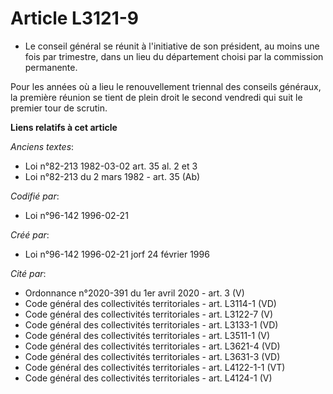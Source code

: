 # Article L3121-9

- Le conseil général se réunit à l'initiative de son président, au moins une fois par trimestre, dans un lieu du département
choisi par la commission permanente.

Pour les années où a lieu le renouvellement triennal des conseils généraux, la première réunion se tient de plein droit le
second vendredi qui suit le premier tour de scrutin.

**Liens relatifs à cet article**

_Anciens textes_:

  - Loi n°82-213 1982-03-02 art. 35 al. 2 et 3
  - Loi n°82-213 du 2 mars 1982 - art. 35 (Ab)

_Codifié par_:

  - Loi n°96-142 1996-02-21

_Créé par_:

  - Loi n°96-142 1996-02-21 jorf 24 février 1996

_Cité par_:

  - Ordonnance n°2020-391 du 1er avril 2020 - art. 3 (V)
  - Code général des collectivités territoriales - art. L3114-1 (VD)
  - Code général des collectivités territoriales - art. L3122-7 (V)
  - Code général des collectivités territoriales - art. L3133-1 (VD)
  - Code général des collectivités territoriales - art. L3511-1 (V)
  - Code général des collectivités territoriales - art. L3621-4 (VD)
  - Code général des collectivités territoriales - art. L3631-3 (VD)
  - Code général des collectivités territoriales - art. L4122-1-1 (VT)
  - Code général des collectivités territoriales - art. L4124-1 (V)
